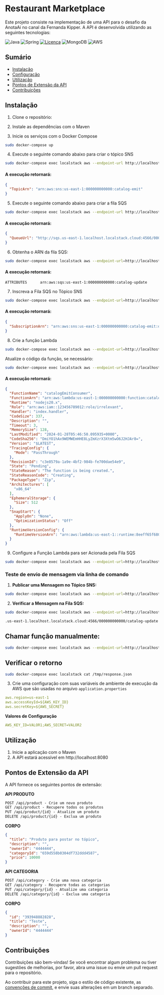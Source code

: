 # Restaurant Marketplace

Este projeto consiste na implementação de uma API para o desafio da AnotaAi no canal da Fernanda Kipper. A API é desenvolvida utilizando as seguintes tecnologias:

![Java](https://img.shields.io/badge/java-%23ED8B00.svg?style=for-the-badge&logo=openjdk&logoColor=white)
![Spring](https://img.shields.io/badge/spring-%236DB33F.svg?style=for-the-badge&logo=spring&logoColor=white)
[![Licença](https://img.shields.io/github/license/Ileriayo/markdown-badges?style=for-the-badge)](./LICENSE)
![MongoDB](https://img.shields.io/badge/MongoDB-%234ea94b.svg?style=for-the-badge&logo=mongodb&logoColor=white)
![AWS](https://img.shields.io/badge/AWS-%23FF9900.svg?style=for-the-badge&logo=amazon-aws&logoColor=white)

## Sumário

- [Instalação](#instalação)
- [Configuração](#configuração)
- [Utilização](#utilização)
- [Pontos de Extensão da API](#pontos-de-extensão-da-api)
- [Contribuições](#contribuições)

## Instalação

1. Clone o repositório:

2. Instale as dependências com o Maven

3. Inicie os serviços com o Docker Compose

```bash
sudo docker-compose up
```

4. Execute o seguinte comando abaixo para criar o tópico SNS

```bash
sudo docker-compose exec localstack aws --endpoint-url http://localhost:4566 sns create-topic --name catalog-emit
```

#### A execução retornará:

```json
{
  "TopicArn": "arn:aws:sns:us-east-1:000000000000:catalog-emit"
}
```

5. Execute o seguinte comando abaixo para criar a fila SQS

```bash
sudo docker-compose exec localstack aws --endpoint-url http://localhost:4566 sqs create-queue --queue-name catalog-update
```

#### A execução retornará:

```json
{
  "QueueUrl": "http://sqs.us-east-1.localhost.localstack.cloud:4566/000000000000/catalog-update"
}
```

6. Obtenha o ARN da fila SQS:

```bash
sudo docker-compose exec localstack aws --endpoint-url=http://localhost:4566 sqs get-queue-attributes --queue-url http://sqs.us-east-1.localhost.localstack.cloud:4566/000000000000/catalog-update --attribute-names QueueArn --output text
```

#### A execução retornará:

```
ATTRIBUTES      arn:aws:sqs:us-east-1:000000000000:catalog-update
```

7. Inscreva a Fila SQS no Tópico SNS

```bash
sudo docker-compose exec localstack aws --endpoint-url=http://localhost:4566 sns subscribe --topic-arn arn:aws:sns:us-east-1:000000000000:catalog-emit --protocol sqs --notification-endpoint arn:aws:sqs:us-east-1:000000000000:catalog-update
```

#### A execução retornará:

```json
{
  "SubscriptionArn": "arn:aws:sns:us-east-1:000000000000:catalog-emit:d6e263f7-cdce-46cb-af85-88366c5278a2"
}
```

8. Crie a função Lambda

```bash
sudo docker-compose exec localstack aws --endpoint-url=http://localhost:4566 lambda create-function --function-name catalogEmitConsumer --zip-file fileb:///lambda/function.zip --handler index.handler --runtime nodejs20.x --role arn:aws:iam::123456789012:role/irrelevant
```

Atualize o código da função, se necessário:

```bash
sudo docker-compose exec localstack aws --endpoint-url=http://localhost:4566 lambda update-function-code --function-name catalogEmitConsumer --zip-file fileb:///lambda/function.zip
```

#### A execução retornará:

```json
{
  "FunctionName": "catalogEmitConsumer",
  "FunctionArn": "arn:aws:lambda:us-east-1:000000000000:function:catalogEmitConsumer",
  "Runtime": "nodejs20.x",
  "Role": "arn:aws:iam::123456789012:role/irrelevant",
  "Handler": "index.handler",
  "CodeSize": 337,
  "Description": "",
  "Timeout": 3,
  "MemorySize": 128,
  "LastModified": "2024-01-28T05:46:50.095935+0000",
  "CodeSha256": "DmiYO1hAx9WEMWEmHHE8LyZmXzrX3Xtm5wO6J2HJAr8=",
  "Version": "$LATEST",
  "TracingConfig": {
    "Mode": "PassThrough"
  },
  "RevisionId": "c3e8579a-1a9e-4bf2-984b-fe700dae54e9",
  "State": "Pending",
  "StateReason": "The function is being created.",
  "StateReasonCode": "Creating",
  "PackageType": "Zip",
  "Architectures": [
    "x86_64"
  ],
  "EphemeralStorage": {
    "Size": 512
  },
  "SnapStart": {
    "ApplyOn": "None",
    "OptimizationStatus": "Off"
  },
  "RuntimeVersionConfig": {
    "RuntimeVersionArn": "arn:aws:lambda:us-east-1::runtime:8eeff65f6809a3ce81507fe733fe09b835899b99481ba22fd75b5a7338290ec1"
  }
}
```

9. Configure a Função Lambda para ser Acionada pela Fila SQS

```bash
sudo docker-compose exec localstack aws --endpoint-url=http://localhost:4566 lambda create-event-source-mapping --function-name catalogEmitConsumer --batch-size 1 --event-source-arn arn:aws:sqs:us-east-1:000000000000:catalog-update
```

### Teste de envio de mensagem via linha de comando

1. **Publicar uma Mensagem no Tópico SNS:**

```bash
sudo docker-compose exec localstack aws --endpoint-url=http://localhost:4566 sns publish --topic-arn arn:aws:sns:us-east-1:000000000000:catalog-emit --message "Test message"
```

2. **Verificar a Mensagem na Fila SQS:**

```bash
sudo docker-compose exec localstack aws --endpoint-url=http://localhost:4566 sqs receive-message --queue-url http://sqs

.us-east-1.localhost.localstack.cloud:4566/000000000000/catalog-update
```

## Chamar função manualmente:

```bash
sudo docker-compose exec localstack aws --endpoint-url=http://localhost:4566 lambda invoke --function-name catalogEmitConsumer /tmp/response.json
```

## Verificar o retorno

```bash
sudo docker-compose exec localstack cat /tmp/response.json
```

3. Crie uma configuração com suas variáveis de ambiente de execução da AWS que são usadas no arquivo `application.properties`

```yaml
aws.region=us-east-1
aws.accessKeyId=${AWS_KEY_ID}
aws.secretKey=${AWS_SECRET}
```

**Valores de Configuração**

```yaml
AWS_KEY_ID=VALOR1;AWS_SECRET=VALOR2
```

## Utilização

1. Inicie a aplicação com o Maven
2. A API estará acessível em http://localhost:8080

## Pontos de Extensão da API
A API fornece os seguintes pontos de extensão:

**API PRODUTO**
```markdown
POST /api/product - Crie um novo produto
GET /api/product - Recupere todos os produtos
PUT /api/product/{id} - Atualize um produto
DELETE /api/product/{id} - Exclua um produto
```

**CORPO**
```json
{
  "title": "Produto para postar no tópico",
  "description": "",
  "ownerId": "4444444",
  "categoryId": "659d558b0304df732ddd4587",
  "price": 10000
}
```

**API CATEGORIA**
```markdown
POST /api/category - Crie uma nova categoria
GET /api/category - Recupere todas as categorias
PUT /api/category/{id} - Atualize uma categoria
DELETE /api/category/{id} - Exclua uma categoria
```

**CORPO**
```json
{
  "id": "393948882828",
  "title": "Teste",
  "description": "",
  "ownerId": "4444444"
}
```

## Contribuições

Contribuições são bem-vindas! Se você encontrar algum problema ou tiver sugestões de melhorias, por favor, abra uma issue ou envie um pull request para o repositório.

Ao contribuir para este projeto, siga o estilo de código existente, as [convenções de commit](https://www.conventionalcommits.org/en/v1.0.0/), e envie suas alterações em um branch separado.